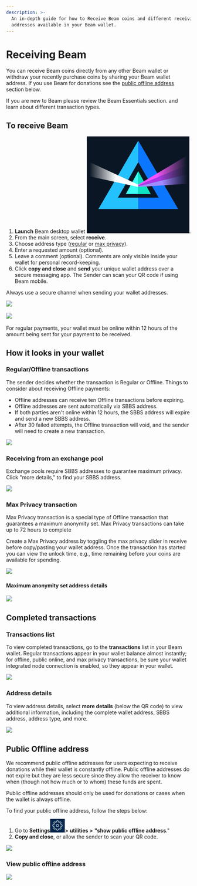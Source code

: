 ```yaml
---
description: >-
  An in-depth guide for how to Receive Beam coins and different receiving
  addresses available in your Beam wallet.
---
```


# Receiving Beam

You can receive Beam coins directly from any other Beam wallet or withdraw your recently purchase coins by sharing your Beam wallet address. If you use Beam for donations see the [public offline address](receiving-beam.md#public-offline-address) section below.


If you are new to Beam please review the Beam Essentials section. and learn about different transaction types.


## **To receive Beam**

1. **Launch** Beam desktop wallet <img src=".gitbook/assets/Screen Shot 2022-07-31 at 8.29.33 PM.png" alt="" data-size="line">.
2. From the main screen, select **receive**.
3. Choose address type ([regular](receiving-beam.md#regular-offline-transactions) or [max privacy](receiving-beam.md#max-privacy-transaction)).
4. Enter a requested amount (optional).
5. Leave a comment (optional). Comments are only visible inside your wallet for personal record-keeping.
6. Click **copy and close** and **send** your unique wallet address over a secure messaging app. The Sender can scan your QR code if using Beam mobile.


Always use a secure channel when sending your wallet addresses.


![](.gitbook/assets/2022-06-23\_15-36-20.png)

![](<.gitbook/assets/2022-06-23\_15-32-55 copy.png>)


For regular payments, your wallet must be online within 12 hours of the amount being sent for your payment to be received.


## How it looks in your wallet

### Regular/Offline **transactions**

The sender decides whether the transaction is Regular or Offline. Things to consider about receiving Offline payments:

* Offline addresses can receive ten Offline transactions before expiring.
* Offline addresses are sent automatically via SBBS address.
* If both parties aren't online within 12 hours, the SBBS address will expire and send a new SBBS address.
* After 30 failed attempts, the Offline transaction will void, and the sender will need to create a new transaction.

![](.gitbook/assets/2022-06-23\_15-32-55.png)

### Receiving from an exchange pool

Exchange pools require SBBS addresses to guarantee maximum privacy. Click "more details," to find your SBBS address.

![](.gitbook/assets/2022-06-23\_15-33-12.png)

### Max Privacy transaction


Max Privacy transaction is a special type of Offline transaction that guarantees a maximum anonymity set. Max Privacy transactions can take up to 72 hours to complete


Create a Max Privacy address by toggling the max privacy slider in receive before copy/pasting your wallet address. Once the transaction has started you can view the unlock time, e.g., time remaining before your coins are available for spending.

![](<.gitbook/assets/2022-06-23\_15-33-33 copy.png>)

#### Maximum anonymity set address details

![](.gitbook/assets/2022-06-23\_15-33-51.png)

## Completed transactions

### Transactions list

To view completed transactions, go to the **transactions** list in your Beam wallet. Regular transactions appear in your wallet balance almost instantly; for offline, public online, and max privacy transactions, be sure your wallet integrated node connection is enabled, so they appear in your wallet.

![](<.gitbook/assets/2022-06-23\_15-36-35 copy.png>)

### Address details

To view address details, select **more details** (below the QR code) to view additional information, including the complete wallet address, SBBS address, address type, and more.

![](.gitbook/assets/Screenshot\_221.png)

## Public Offline address

We recommend public offline addresses for users expecting to receive donations while their wallet is constantly offline. Public offline addresses do not expire but they are less secure since they allow the receiver to know when (though not how much or to whom) these funds are spent.


Public offline addresses should only be used for donations or cases when the wallet is always offline.


To find your public offline address, follow the steps below:

1. Go to **Settings**<img src=".gitbook/assets/Screen Shot 2021-07-03 at 5.06.40 PM.png" alt="" data-size="line">**>** **utilities >** **"show public offline address**."
2. **Copy and close**, or allow the sender to scan your QR code.

![](<.gitbook/assets/2022-06-23\_16-12-50 copy.png>)

### View public offline address

![](.gitbook/assets/2022-06-23\_16-13-51.png)
